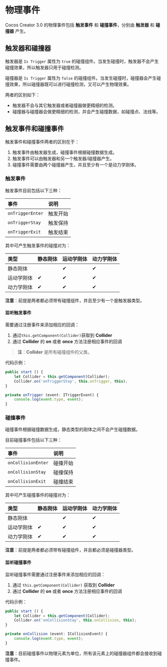 # 物理事件

Cocos Creator 3.0 的物理事件包括 **触发事件** 和 **碰撞事件**，分别由 **触发器** 和 **碰撞器** 产生。

## 触发器和碰撞器

触发器是 `Is Trigger` 属性为 `true` 的碰撞组件。当发生碰撞时，触发器不会产生碰撞效果，所以触发器只用于碰撞检测。

碰撞器是 `Is Trigger` 属性为 `false` 的碰撞组件。当发生碰撞时，碰撞器会产生碰撞效果，所以碰撞器既可以进行碰撞检测，又可以产生物理效果。

两者的区别如下：

- 触发器不会与其它触发器或者碰撞器做更精细的检测。
- 碰撞器与碰撞器会做更精细的检测，并会产生碰撞数据，如碰撞点、法线等。

## 触发事件和碰撞事件

触发事件和碰撞事件两者的区别在于：

1. 触发事件由触发器生成，碰撞事件根据碰撞数据生成。
2. 触发事件可以由触发器和另一个触发器/碰撞器产生。
3. 碰撞事件需要由两个碰撞器产生，并且至少有一个是动力学刚体。

### 触发事件

触发事件目前包括以下三种：

| 事件  | 说明 |
| :--- | :--- |
| `onTriggerEnter` | 触发开始 |
| `onTriggerStay`  | 触发保持 |
| `onTriggerExit`  | 触发结束 |

其中可产生触发事件的碰撞对为：

| 类型  | 静态刚体|运动学刚体|动力学刚体|
| :--- | :--- | :--- | :--- |
| 静态刚体 |  | ✔ | ✔ |
| 运动学刚体 | ✔ | ✔ | ✔ |
| 动力学刚体 | ✔ | ✔ | ✔ |

**注意**：前提是两者都必须带有碰撞组件，并且至少有一个是触发器类型。

#### 监听触发事件

需要通过注册事件来添加相应的回调：

1. 通过`this.getComponent(Collider)`获取到 __Collider__
2. 通过 __Collider__ 的 __on__ 或者 __once__ 方法注册相应事件的回调

> **注**：__Collider__ 是所有碰撞组件的父类。

代码示例：

```ts
public start () {
    let Collider = this.getComponent(Collider);
    Collider.on('onTriggerStay', this.onTrigger, this);
}

private onTrigger (event: ITriggerEvent) {
    console.log(event.type, event);
}
```

### 碰撞事件

碰撞事件根据碰撞数据生成，静态类型的刚体之间不会产生碰撞数据。

目前碰撞事件包括以下三种：

| 事件  | 说明 |
| :--- | :--- |
| `onCollisionEnter` | 碰撞开始 |
| `onCollisionStay`  | 碰撞保持 |
| `onCollisionExit`  | 碰撞结束 |

其中可产生碰撞事件的碰撞对为：

| 类型  | 静态刚体 | 运动学刚体 | 动力学刚体 |
| :--- | :--- | :--- | :--- |
| 静态刚体 |  | ✔ | ✔ |
| 运动学刚体 | ✔ | ✔ | ✔ |
| 动力学刚体 | ✔ | ✔ | ✔ |

**注意**：前提是两者都必须带有碰撞组件，并且都必须是碰撞器类型。

#### 监听碰撞事件

监听碰撞事件需要通过注册事件来添加相应的回调：

1. 通过 `this.getComponent(Collider)` 获取到 __Collider__
2. 通过 __Collider__ 的 __on__ 或者 __once__ 方法注册相应事件的回调

代码示例：

```ts
public start () {
    let Collider = this.getComponent(Collider);
    Collider.on('onCollisionStay', this.onCollision, this);
}

private onCollision (event: ICollisionEvent) {
    console.log(event.type, event);
}
```

**注意**：目前碰撞事件以物理元素为单位，所有该元素上的碰撞器组件都会接收到碰撞事件。
